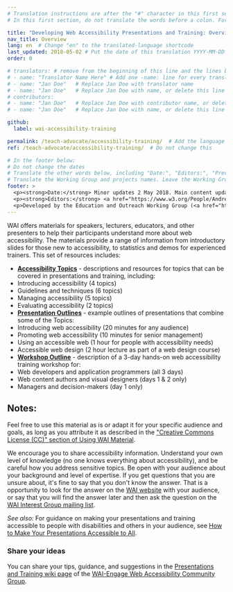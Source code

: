 ```yaml
---
# Translation instructions are after the "#" character in this first section. They are comments that do not show up in the web page. You do not need to translate the instructions after #.
# In this first section, do not translate the words before a colon. For example, do not translate "title:". Do translate the text after "title:".

title: "Developing Web Accessibility Presentations and Training: Overview"
nav_title: Overview
lang: en  # Change "en" to the translated-language shortcode
last_updated: 2018-05-02 # Put the date of this translation YYYY-MM-DD (with month in the middle)
order: 0

# translators: # remove from the beginning of this line and the lines below: "# " (the hash sign and the space)
# - name: "Translator Name Here" # Add one -name: line for every translator
# - name: "Jan Doe"   # Replace Jan Doe with translator name
# - name: "Jan Doe"   # Replace Jan Doe with name, or delete this line if not multiple translators
# contributors:
# - name: "Jan Doe"   # Replace Jan Doe with contributor name, or delete this line if none
# - name: "Jan Doe"   # Replace Jan Doe with name, or delete this line if not multiple contributors

github:
  label: wai-accessibility-training

permalink: /teach-advocate/accessibility-training/  # Add the language shortcode to the end, with no slash at end, for example: /link/to/page/fr
ref: /teach-advocate/accessibility-training/  # Do not change this

# In the footer below:
# Do not change the dates
# Translate the other words below, including "Date:", "Editors:", "Previous editor" and "Contributors"
# Translate the Working Group and projects names. Leave the Working Group and projects acronyms in English.
footer: >
  <p><strong>Date:</strong> Minor updates 2 May 2018. Main content updated 21 February 2013. First published November  2000.</p>
  <p><strong>Editors:</strong> <a href="https://www.w3.org/People/Andrew/">Andrew Arch</a> and <a href="https://www.w3.org/People/shadi/">Shadi Abou-Zahra</a>. Previous editor: <a href="https://www.w3.org/People/Brewer/">Judy Brewer</a>. Contributors: <a href="https://www.w3.org/People/shawn/">Shawn Lawton Henry</a>, Sharron Rush, Heather Hasner, Michael Stenitzer, Jennifer Sutton, <a href="https://www.w3.org/WAI/EO/2008/wai-age-tf.html">WAI-AGE Task Force</a> participants, and <a href="https://www.w3.org/WAI/EO/EOWG-members">EOWG Participants</a>. </p>
  <p>Developed by the Education and Outreach Working Group (<a href="https://www.w3.org/WAI/EO/">EOWG</a>), with the <a href="https://www.w3.org/WAI/EO/2008/wai-age-tf.html">WAI-AGE Task Force</a>. Developed as part of the <a href="https://www.w3.org/WAI/WAI-AGE/">WAI-AGE Project</a> funded by the European Commission under the 6th Framework.</p>
---
```


WAI offers materials for speakers, lecturers, educators, and other presenters to help their participants understand more about web accessibility. The materials provide a range of information from introductory slides for those new to accessibility, to statistics and demos for experienced trainers. This set of resources includes:

-   [**Accessibility Topics**](/teach-advocate/accessibility-training/topics/) - descriptions and resources for topics that can be covered in presentations and training, including:
  -   Introducing accessibility (4 topics)
  -   Guidelines and techniques (6 topics)
  -   Managing accessibility (5 topics)
  -   Evaluating accessibility (2 topics)
-   [**Presentation Outlines**](/teach-advocate/accessibility-training/presentation-outlines/) - example outlines of presentations that combine some of the Topics:
  -   Introducing web accessibility (20 minutes for any audience)
  -   Promoting web accessibility (10 minutes for senior management)
  -   Using an accessible web (1 hour for people with accessibility needs)
  -   Accessible web design (2 hour lecture as part of a web design course)
-   [**Workshop Outline**](/teach-advocate/accessibility-training/workshop-outline/) - description of a 3-day hands-on web accessibility training workshop for:
  -   Web developers and application programmers (all 3 days)
  -   Web content authors and visual designers (days 1 & 2 only)
  -   Managers and decision-makers (day 1 only)

## Notes:

Feel free to use this material as is or adapt it for your specific audience and goals, as long as you attribute it as described in the ["Creative Commons License (CC)" section of Using WAI Material](/about/using-wai-material/#cc).

We encourage you to share accessibility information. Understand your own level of knowledge (no one knows everything about accessibility), and be careful how you address sensitive topics. Be open with your audience about your background and level of expertise. If you get questions that you are unsure about, it's fine to say that you don't know the answer. That is a opportunity to look for the answer on the [WAI website](https://www.w3.org/WAI/yourWAI) with your audience, or say that you will find the answer later and then ask the question on the [WAI Interest Group mailing list](/about/groups/waiig/#mailinglist).

*See also:* For guidance on making your presentations and training accessible to people with disabilities and others in your audience, see [How to Make Your Presentations Accessible to All](/teach-advocate/accessible-presentations/).

### Share your ideas

You can share your tips, guidance, and suggestions in the [Presentations and Training wiki page](https://www.w3.org/community/wai-engage/wiki/Presentations_and_Training_on_Web_Accessibility) of the [WAI-Engage Web Accessibility Community Group](https://www.w3.org/community/wai-engage/).

